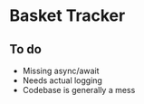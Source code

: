# Basket Tracker

## To do

- Missing async/await
- Needs actual logging
- Codebase is generally a mess